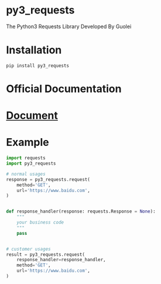 # py3_requests

The Python3 Requests Library Developed By Guolei

# Installation

```shell
pip install py3_requests
```

# Official Documentation

# [Document](https://requests.readthedocs.io/en/latest/)

# Example

```python
import requests
import py3_requests

# normal usages
response = py3_requests.request(
    method='GET',
    url='https://www.baidu.com',
)


def response_handler(response: requests.Response = None):
    """
    your business code
    """
    pass


# customer usages
result = py3_requests.request(
    response_handler=response_handler,
    method='GET',
    url='https://www.baidu.com',
)
```
